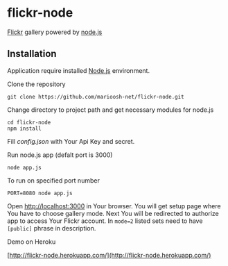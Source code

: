 flickr-node
===============

[Flickr](http://www.flickr.com/) gallery powered by [node.js](http://nodejs.org/)

Installation
------------
Application require installed [Node.js](http://nodejs.org/) environment.

Clone the repository

    git clone https://github.com/marioosh-net/flickr-node.git

Change directory to project path and get necessary modules for node.js

    cd flickr-node
    npm install

Fill _config.json_ with Your Api Key and secret.

Run node.js app (defalt port is 3000) 

    node app.js
    
To run on specified port number

    PORT=8080 node app.js

Open [http://localhost:3000](http://localhost:3000) in Your browser. You will get setup page where You
have to choose gallery mode. Next You will be redirected to authorize app to access Your Flickr account.
In `mode=2` listed sets need to have `[public]` phrase in description.

Demo on Heroku

   [http://flickr-node.herokuapp.com/](http://flickr-node.herokuapp.com/)
